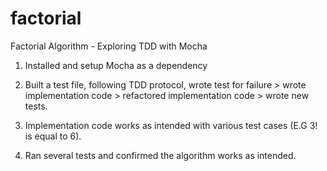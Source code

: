 # factorial
Factorial Algorithm - Exploring TDD with Mocha

1. Installed and setup Mocha as a dependency

2. Built a test file, following TDD protocol, wrote test for failure > wrote implementation code > refactored implementation code > wrote new tests.

3. Implementation code works as intended with various test cases (E.G 3! is equal to 6).

4. Ran several tests and confirmed the algorithm works as intended.

